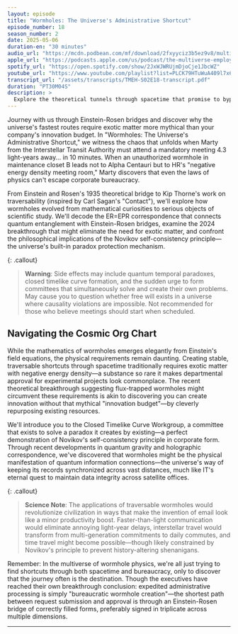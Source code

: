 ```yaml
---
layout: episode
title: "Wormholes: The Universe's Administrative Shortcut"
episode_number: 18
season_number: 2
date: 2025-05-06
duration-en: "30 minutes"
audio_url: "https://mcdn.podbean.com/mf/download/2fxyyciz3b5ez9v8/multiverse-employee-handbook-s02e18-wormholes.mp3"
apple_url: "https://podcasts.apple.com/us/podcast/the-multiverse-employee-handbook/id1764134739"
spotify_url: "https://open.spotify.com/show/2JxWJWRUjmDjoCje1JbcWZ"
youtube_url: "https://www.youtube.com/playlist?list=PLCK79HTuWuA409l7x6iRN_icn0xZFzamp"
transcript_url: "/assets/transcripts/TMEH-S02E18-transcript.pdf"
duration: "PT30M04S"
description: >
  Explore the theoretical tunnels through spacetime that promise to bypass the cosmic speed limit as we investigate wormholes—physics' answer to bureaucratic backdoors. We'll discover why creating shortcuts through the universe requires conditions so extreme they make HR's travel reimbursement policies look reasonable.
---
```


Journey with us through Einstein-Rosen bridges and discover why the universe's fastest routes require exotic matter more mythical than your company's innovation budget. In "Wormholes: The Universe's Administrative Shortcut," we witness the chaos that unfolds when Marty from the Interstellar Transit Authority must attend a mandatory meeting 4.3 light-years away... in 10 minutes. When an unauthorized wormhole in maintenance closet B leads not to Alpha Centauri but to HR's "negative energy density meeting room," Marty discovers that even the laws of physics can't escape corporate bureaucracy.

From Einstein and Rosen's 1935 theoretical bridge to Kip Thorne's work on traversability (inspired by Carl Sagan's "Contact"), we'll explore how wormholes evolved from mathematical curiosities to serious objects of scientific study. We'll decode the ER=EPR correspondence that connects quantum entanglement with Einstein-Rosen bridges, examine the 2024 breakthrough that might eliminate the need for exotic matter, and confront the philosophical implications of the Novikov self-consistency principle—the universe's built-in paradox protection mechanism.

{: .callout}
> **Warning**: Side effects may include quantum temporal paradoxes, closed timelike curve formation, and the sudden urge to form committees that simultaneously solve and create their own problems. May cause you to question whether free will exists in a universe where causality violations are impossible. Not recommended for those who believe meetings should start when scheduled.

## Navigating the Cosmic Org Chart
While the mathematics of wormholes emerges elegantly from Einstein's field equations, the physical requirements remain daunting. Creating stable, traversable shortcuts through spacetime traditionally requires exotic matter with negative energy density—a substance so rare it makes departmental approval for experimental projects look commonplace. The recent theoretical breakthrough suggesting flux-trapped wormholes might circumvent these requirements is akin to discovering you can create innovation without that mythical "innovation budget"—by cleverly repurposing existing resources.

We'll introduce you to the Closed Timelike Curve Workgroup, a committee that exists to solve a paradox it creates by existing—a perfect demonstration of Novikov's self-consistency principle in corporate form. Through recent developments in quantum gravity and holographic correspondence, we've discovered that wormholes might be the physical manifestation of quantum information connections—the universe's way of keeping its records synchronized across vast distances, much like IT's eternal quest to maintain data integrity across satellite offices.

{: .callout}
> **Science Note**: The applications of traversable wormholes would revolutionize civilization in ways that make the invention of email look like a minor productivity boost. Faster-than-light communication would eliminate annoying light-year delays, interstellar travel would transform from multi-generation commitments to daily commutes, and time travel might become possible—though likely constrained by Novikov's principle to prevent history-altering shenanigans.

Remember: In the multiverse of wormhole physics, we're all just trying to find shortcuts through both spacetime and bureaucracy, only to discover that the journey often is the destination. Though the executives have reached their own breakthrough conclusion: expedited administrative processing is simply "bureaucratic wormhole creation"—the shortest path between request submission and approval is through an Einstein-Rosen bridge of correctly filled forms, preferably signed in triplicate across multiple dimensions.

---
